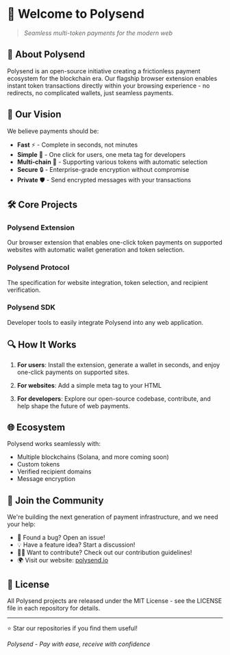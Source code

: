 # 🚀 Welcome to Polysend

> *Seamless multi-token payments for the modern web*

## 💫 About Polysend

Polysend is an open-source initiative creating a frictionless payment ecosystem for the blockchain era. Our flagship browser extension enables instant token transactions directly within your browsing experience - no redirects, no complicated wallets, just seamless payments.

## 🌟 Our Vision

We believe payments should be:
- **Fast** ⚡ - Complete in seconds, not minutes
- **Simple** 🧩 - One click for users, one meta tag for developers
- **Multi-chain** 🔄 - Supporting various tokens with automatic selection
- **Secure** 🔒 - Enterprise-grade encryption without compromise
- **Private** 🛡️ - Send encrypted messages with your transactions

## 🛠️ Core Projects

### Polysend Extension
Our browser extension that enables one-click token payments on supported websites with automatic wallet generation and token selection.

### Polysend Protocol
The specification for website integration, token selection, and recipient verification.

### Polysend SDK
Developer tools to easily integrate Polysend into any web application.

## 🔍 How It Works

1. **For users**: Install the extension, generate a wallet in seconds, and enjoy one-click payments on supported sites.

2. **For websites**: Add a simple meta tag to your HTML

3. **For developers**: Explore our open-source codebase, contribute, and help shape the future of web payments.

## 🌐 Ecosystem

Polysend works seamlessly with:
- Multiple blockchains (Solana, and more coming soon)
- Custom tokens
- Verified recipient domains
- Message encryption

## 🤝 Join the Community

We're building the next generation of payment infrastructure, and we need your help:

- 🐛 Found a bug? Open an issue!
- 💡 Have a feature idea? Start a discussion!
- 🧑‍💻 Want to contribute? Check out our contribution guidelines!
- 🌍 Visit our website: [polysend.io](https://polysend.io)

## 📜 License

All Polysend projects are released under the MIT License - see the LICENSE file in each repository for details.

---

⭐ Star our repositories if you find them useful!

*Polysend - Pay with ease, receive with confidence*
